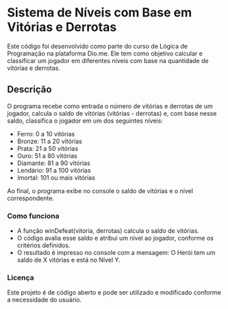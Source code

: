 # Sistema de Níveis com Base em Vitórias e Derrotas
Este código foi desenvolvido como parte do curso de Lógica de Programação na plataforma Dio.me. Ele tem como objetivo calcular e classificar um jogador em diferentes níveis com base na quantidade de vitórias e derrotas. 

## Descrição
O programa recebe como entrada o número de vitórias e derrotas de um jogador, calcula o saldo de vitórias (vitórias - derrotas) e, com base nesse saldo, classifica o jogador em um dos seguintes níveis:
- Ferro: 0 a 10 vitórias
- Bronze: 11 a 20 vitórias
- Prata: 21 a 50 vitórias
- Ouro: 51 a 80 vitórias
- Diamante: 81 a 90 vitórias
- Lendário: 91 a 100 vitórias
- Imortal: 101 ou mais vitórias
<p>Ao final, o programa exibe no console o saldo de vitórias e o nível correspondente.

### Como funciona
- A função winDefeat(vitoria, derrotas) calcula o saldo de vitórias.
- O código avalia esse saldo e atribui um nível ao jogador, conforme os critérios definidos.
- O resultado é impresso no console com a mensagem: O Herói tem um saldo de X vitórias e está no Nível Y.

### Licença
<p>
  Este projeto é de código aberto e pode ser utilizado e modificado conforme a necessidade do usuário.
